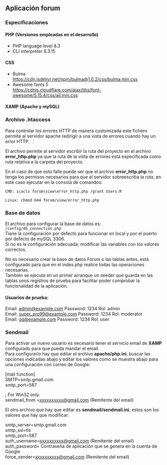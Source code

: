 ## Aplicación forum

### Especificaciones  
  
#### PHP (Versiones empleadas en el desarrollo)
  - PHP language level 8.3 
  - CLI interpreter 8.3.15  
#### CSS  
  - Bulma  
    https://cdn.jsdelivr.net/npm/bulma@1.0.2/css/bulma.min.css  
  - Awesome fonts 5  
    https://cdnjs.cloudflare.com/ajax/libs/font-awesome/5.15.4/css/all.min.css 
  
#### XAMP (Apache y mySQL)

### Archivo .htaccess  
  
Para controlar los errores HTTP de manera customizada este fichero permite al servidor apache redirigir a una vista de errores cuando hay un error HTTP.  

El archivo permite al servidor escribir la ruta del proyecto en el archivo **error_http.php** ya que la ruta de la vista de errores está especificada como ruta relativa a la carpeta del proyecto.  

En el caso de que esto falle puede ser que el archivo **error_http.php** no tenga los permisos necesarios para que el servidor sobreescriba la ruta, en este caso ejecutar en la consola de comandos:  

`CMD: icacls forum\view\error_http.php /grant Users:R`  
  
`Linux: chmod 644 forum/view/error_http.php`  
  
### Base de datos  
El archivo para configurar la base de datos es:  
`/config/db_connection.php`  
Tiene la configuración por defecto para funcionar en local y por el puerto por defecto de mySQL 3306.  
Si no es la configuración adecuada, modificar las variables con los valores correctos.  

No es necesarío crear la base de datos Forum o las tablas antes, está configurado para que en el index.php realice todas las operaciones necesarias.  
También se ejecuta en un primer arranque un seeder que guarda en las tablas unos registros de prueba para facilitar poder comprobar la funcionalidad de la aplicación.

#### Usuarios de prueba:  
Email: admin@example.com  Password: 1234  Rol: admin  
Email: super_pro99@example.com  Password: 1234  Rol: moderator  
Email: gg@example.com  Password: 1234  Rol: user  
  
### Sendmail 
Para activar un nuevo usuario es necesarío tener el servicio email de **XAMP** configurado para que pueda mandar el email.  
Para configurarlo hay que editar el archivo **apache/php.ini**, buscar las opciones indicadas abajo y editar los valores como se muestra abajo para una configuración con correo de Google:  

[mail function]  
SMTP=smtp.gmail.com  
smtp_port=587

; For Win32 only.  
sendmail_from =xxxxxxxxxx@gmail.com (Remitente del email)  

El otro archivo que hay que editar es **sendmail/sendmail.ini**, estos son los valores que hay que modificar:  

smtp_server=smtp.gmail.com  
smtp_ssl=tls  
smtp_port=587  
auth_username=xxxxxxxxxx@gmail.com (Remitente del email)  
auth_password= Contraseña de aplicación que se genera en la cuenta de Google  
force_sender=xxxxxxxxxx@gmail.com (Remitente del email)  



  




